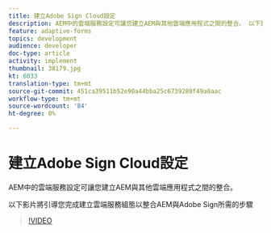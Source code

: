 ```yaml
---
title: 建立Adobe Sign Cloud設定
description: AEM中的雲端服務設定可讓您建立AEM與其他雲端應用程式之間的整合。 以下影片將引導您完成建立雲端服務設定以整合AEM與Adobe Sign所需的步驟。
feature: adaptive-forms
topics: development
audience: developer
doc-type: article
activity: implement
thumbnail: 38179.jpg
kt: 6033
translation-type: tm+mt
source-git-commit: 451ca39511b52e90a44bba25c6739280f49a0aac
workflow-type: tm+mt
source-wordcount: '84'
ht-degree: 0%

---
```


# 建立Adobe Sign Cloud設定

AEM中的雲端服務設定可讓您建立AEM與其他雲端應用程式之間的整合。

以下影片將引導您完成建立雲端服務組態以整合AEM與Adobe Sign所需的步驟

>[!VIDEO](https://video.tv.adobe.com/v/38179/?quality=9&learn=on)